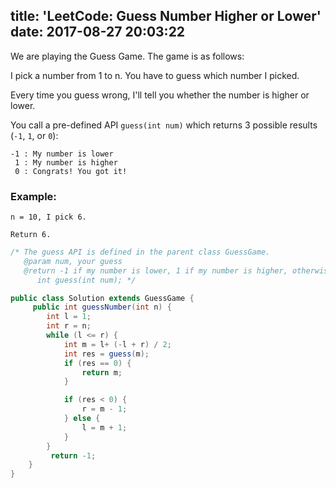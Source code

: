 title: 'LeetCode: Guess Number Higher or Lower'
date: 2017-08-27 20:03:22
---

We are playing the Guess Game. The game is as follows:

I pick a number from 1 to n. You have to guess which number I picked.

Every time you guess wrong, I'll tell you whether the number is higher or lower.

You call a pre-defined API `guess(int num)` which returns 3 possible results (`-1`, `1`, or `0`):

```
-1 : My number is lower
 1 : My number is higher
 0 : Congrats! You got it!
```
 
### Example:
```
n = 10, I pick 6.

Return 6.
```


```java
/* The guess API is defined in the parent class GuessGame.
   @param num, your guess
   @return -1 if my number is lower, 1 if my number is higher, otherwise return 0
      int guess(int num); */

public class Solution extends GuessGame {
     public int guessNumber(int n) {
        int l = 1;
        int r = n;
        while (l <= r) {
            int m = l+ (-l + r) / 2;
            int res = guess(m);
            if (res == 0) {
                return m;
            }

            if (res < 0) {
                r = m - 1;
            } else {
                l = m + 1;
            }
        }
         return -1;
    }
}
```